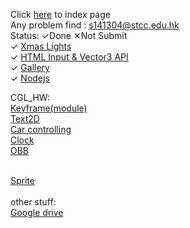 Click <a href="https://rickylok927.github.io/3W3D_HW/index.html">here</a> to index page
<br>
Any problem find : <a href="s141304@stcc.edu.hk">s141304@stcc.edu.hk</a>
<br>
Status: ✓Done ✕Not Submit
<br>
✓ <a href="https://rickylok927.github.io/3W3D_HW/HW/HW1.html">Xmas Lights</a>
<br>
✓ <a href="https://rickylok927.github.io/3W3D_HW/HW/HW2.html">HTML Input & Vector3 API</a>
<br>
✓ <a href="https://rickylok927.github.io/3W3D_HW/HW/HW3.html">Gallery</a>
<br>
✓ <a href="https://rickylok927.github.io/3W3D_HW/HW/HW5/HW5.html">Nodejs</a>

CGL_HW:
<br>
<a href="https://rickylok927.github.io/3W3D_HW/CGL_HW/module_keyframe/main.html">Keyframe(module)</a>
<br>
<a href="https://rickylok927.github.io/3W3D_HW/CGL_HW/text2D/min3/main-3.html">Text2D</a>
<br>
<a href="https://rickylok927.github.io/3W3D_HW/CGL_HW/car.html">Car controlling</a>
<br>
<a href="https://rickylok927.github.io/3W3D_HW/CGL_HW/clock.html">Clock</a>
<br>
<a href="https://rickylok927.github.io/3W3D_HW/CGL_HW/OBB.html">OBB</a>
<br>

<br>
<a href="https://rickylok927.github.io/3W3D_HW/CGL_HW/sprite.html">Sprite</a>
<br>

<br>
other stuff:
<br>
<a href="https://drive.google.com/drive/u/1/folders/1ulkBt7vBSbE6Dk2KLJbd5VewICj9sObk">Google drive</a>

